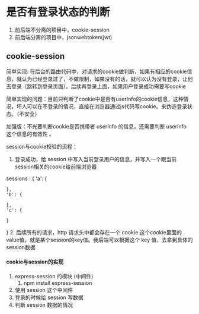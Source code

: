# 是否有登录状态的判断

1. 前后端不分离的项目中，cookie-session
2. 前后端分离的项目中，jsonwebtoken(jwt)

## cookie-session

简单实现: 在后台的路由代码中，对请求的cookie做判断，如果有相应的cookie信息，就认为已经登录过了，不做限制，如果没有的话，就可以认为没有登录，让他去登录（跳转到登录页面）。后续再登录上面，如果用户登录成功需要写cookie

简单实现的问题：目前只判断了cookie中是否有userInfo的cookie信息，这种情况，坏人可以在不登录的情况，直接在浏览器通过js代码写cookie。来伪造登录状态。（不安全）

加强版：不光要判断cookie是否携带者 userInfo 的信息，还需要判断 userInfo 这个信息的有效性
。

session与cookie校验的流程：

1. 登录成功，给 session 中写入当前登录用户的信息，并写入一个跟当前session相关的cookie给前端浏览器

  sessions : {
    'a': {

    },
    'b': {

    },
    'c': {

    }
  }
2. 后续所有的请求，http 请求头中都会存在一个 cookie 这个cookie里面的value值，就是某个session的key值。我后端可以根据这个 key 值，去拿到具体的session数据

#### cookie与session的实现
1. express-session 的模块 (中间件)
   1. npm install express-session
2. 使用 session 这个中间件
3. 登录的时候给 session 写数据
4. 判断 session 数据的情况
